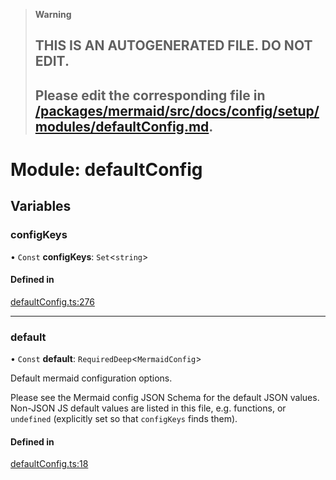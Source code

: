 > **Warning**
>
> ## THIS IS AN AUTOGENERATED FILE. DO NOT EDIT.
>
> ## Please edit the corresponding file in [/packages/mermaid/src/docs/config/setup/modules/defaultConfig.md](../../../../packages/mermaid/src/docs/config/setup/modules/defaultConfig.md).

# Module: defaultConfig

## Variables

### configKeys

• `Const` **configKeys**: `Set`<`string`>

#### Defined in

[defaultConfig.ts:276](https://github.com/mermaid-js/mermaid/blob/master/packages/mermaid/src/defaultConfig.ts#L276)

---

### default

• `Const` **default**: `RequiredDeep`<`MermaidConfig`>

Default mermaid configuration options.

Please see the Mermaid config JSON Schema for the default JSON values.
Non-JSON JS default values are listed in this file, e.g. functions, or
`undefined` (explicitly set so that `configKeys` finds them).

#### Defined in

[defaultConfig.ts:18](https://github.com/mermaid-js/mermaid/blob/master/packages/mermaid/src/defaultConfig.ts#L18)
